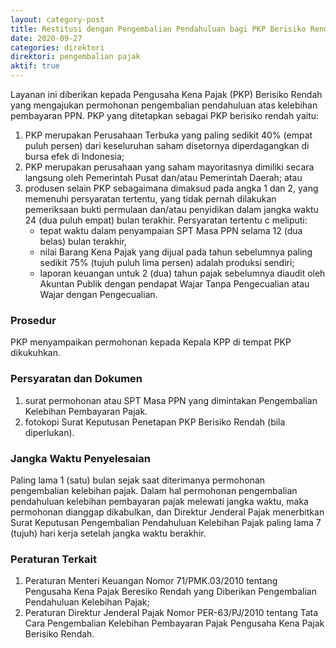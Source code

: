 ```yaml
---
layout: category-post
title: Restitusi dengan Pengembalian Pendahuluan bagi PKP Berisiko Rendah Pasal 9 ayat (4c) UU PPN
date: 2020-09-27
categories: direktori
direktori: pengembalian pajak
aktif: true
---
```

Layanan ini diberikan kepada Pengusaha Kena Pajak (PKP) Berisiko Rendah yang mengajukan permohonan pengembalian pendahuluan atas kelebihan pembayaran PPN. PKP yang ditetapkan sebagai PKP berisiko rendah yaitu:
1. PKP merupakan Perusahaan Terbuka yang paling sedikit 40% (empat puluh persen) dari keseluruhan saham disetornya diperdagangkan di bursa efek di Indonesia;
2. PKP merupakan perusahaan yang saham mayoritasnya dimiliki secara langsung oleh Pemerintah Pusat dan/atau Pemerintah Daerah; atau
3. produsen selain PKP sebagaimana dimaksud pada angka 1 dan 2, yang memenuhi persyaratan tertentu, yang tidak pernah dilakukan pemeriksaan bukti permulaan dan/atau penyidikan dalam jangka waktu 24 (dua puluh empat) bulan terakhir. Persyaratan tertentu c meliputi:
    - tepat waktu dalam penyampaian SPT Masa PPN selama 12 (dua belas) bulan terakhir,
    - nilai Barang Kena Pajak yang dijual pada tahun sebelumnya paling sedikit 75% (tujuh puluh lima persen) adalah produksi sendiri;
    - laporan keuangan untuk 2 (dua) tahun pajak sebelumnya diaudit oleh Akuntan Publik dengan pendapat Wajar Tanpa Pengecualian atau Wajar dengan Pengecualian.

### Prosedur
PKP menyampaikan permohonan kepada Kepala KPP di tempat PKP dikukuhkan.

### Persyaratan dan Dokumen
1. surat permohonan atau SPT Masa PPN yang dimintakan Pengembalian Kelebihan Pembayaran Pajak.
2. fotokopi Surat Keputusan Penetapan PKP Berisiko Rendah (bila diperlukan).

### Jangka Waktu Penyelesaian
Paling lama 1 (satu) bulan sejak saat diterimanya permohonan pengembalian kelebihan pajak. Dalam hal permohonan pengembalian pendahuluan kelebihan pembayaran pajak melewati jangka waktu, maka permohonan dianggap dikabulkan, dan Direktur Jenderal Pajak menerbitkan Surat Keputusan Pengembalian Pendahuluan Kelebihan Pajak paling lama 7 (tujuh) hari kerja setelah jangka waktu berakhir.

### Peraturan Terkait
1. Peraturan Menteri Keuangan Nomor 71/PMK.03/2010 tentang Pengusaha Kena Pajak Beresiko Rendah yang Diberikan Pengembalian Pendahuluan Kelebihan Pajak;
2. Peraturan Direktur Jenderal Pajak Nomor PER-63/PJ/2010 tentang Tata Cara Pengembalian Kelebihan Pembayaran Pajak Pengusaha Kena Pajak Berisiko Rendah.
